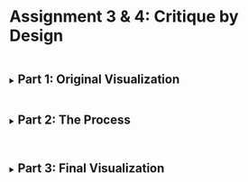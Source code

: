 # Assignment 3 & 4: Critique by Design

<details>
<summary><h2 style="display:inline-block"> Part 1: Original Visualization</h2></summary>

  <p>This circle-packing diagram groups and counts a tabular dataset of <a href="https://www.uscis.gov/tools/reports-and-studies/h-1b-employer-data-hub?state=All&fy=4&naics=All&items_per_page=10&page=1" target="_blank" rel="noopener noreferrer">H‑1B employers from 2019 provided on USCIS.</a></p>
  <a href="https://observablehq.com/@d3/pack-rollup" target="_blank" rel="noopener noreferrer">
  <img src="https://miro.medium.com/max/875/1*eO2MtuHx0LWxexyTh583Cw.png" alt="Bad_Viz">
  </a>
  <p>When I first looked at this visualization my initial thought was "What is this? And my eyes hurt" This might be the best example of "TOO much data" in a visualization. There are too many circles which makes it difficult to read any labels that exist in the graph. What the circles represent is also unknown due to a lack of title. And how the size of each circle is determined is also unknown. But being a member of the audience that would benefit the most with the H-1B Employer Data, I thought I need to refine this graph into something more suitable and legible for the audience while also trying to deliver valuable insights that would be expected by them when they see a visualization on this subject.</p>
</details>

<details>
<summary><h2 style="display:inline-block"> Part 2: The Process</h2></summary>

  <u><h3 style="display:inline-block">Data:</h3></u>
  
  <p>The visualization I chose to critique utitlized the <a href="https://www.uscis.gov/tools/reports-and-studies/h-1b-employer-data-hub?state=All&fy=4&naics=All&items_per_page=10&page=1" target="_blank" rel="noopener noreferrer">H1-B Employer Hub Data 2019</a> from the official U.S. Citizenship and Immigration Services (<a href="https://www.uscis.gov/">USCIS</a>) site. Hence, making it even more important to be visualized effectively so as to deliver impactful insights.</p>
  
  <u><h3 style="display:inline-block">Critique:</h3></u>
  
  <p>As summarized above, it is not at all lucid what this graph wants to convey. Any person would have to spend a good 5 minutes to understand this visual (I know I did). And if any visualization requires more than a minute to understand what it wants to convey, there's not much use of the visual now is there? The lack of title, lack of legend, lack of colors, lack of the number of visas, lack of any information that would help me as an audience member to decode the goal of this graph makes me want to do a better job at graphing and displaying such important data to the core audience (which are majorly going to be students).<br>
    So when it comes to <b><i>Usefulness</i></b> and <b><i>Perceptibility</i></b>, the graph can be scord really less. While considering the <b><i>Completeness</i></b> of this visual, it might be <i>too</i> complete. The information is right, but the amount is not. Additionally,  context that’s needed to understand the information has not been provided either. <b><i>Truthfulness</i></b> of this visual is high, the data is accurate annd valid and every circle is accurately scaled. For obvious reasons, <b><i>Intuitiveness</i></b> and <b><i>Aesthetics</i></b> is ranked the lowest. <b><i>Engagement</i></b> is somewhere between "Distracts from data" and "Neutral". The graph does try to draw attention to the data, but the concentric circles also does tend to distract you.<br>
    Above all this, if any person having trypophobia was supposed to be a part of the audience, they would have a panic attack in a second of seeing this graph.
  </p> 
 
  <u><h3 style="display:inline-block">Sketching Solution:</h3></u>
  
  <p>
    <u><h4 style="display:inline-block">Sketch 1:</h4></u><br>
    My first sketch was to incorporate this data in a a more visually pleasing way. Hence, I chose a Treemap to show the same data, but it gives the user the control over how much they want to go in detail. It starts with the same broad subject, states, and then can be drilled down further to cities and then to the companies in those cities and get the number of visas as a popup for every step when hovered over it.
    
    <div class="flourish-embed flourish-hierarchy" data-src="visualisation/11239561"><script src="https://public.flourish.studio/resources/embed.js"></script></div>
  
  Even though this graph is a little less messier, my initial critique of too much data still exists along with the lack of clarity in the message to convey through this.
  <br>
    <u><h4 style="display:inline-block">Sketch 2:</h4></u><br>
    For my second draft I thought to visualize some more detailed data that I would like to see as a user. I decided to graph a couple of bar charts.<br><br>
  <b>First: A bar chart that shows Top 3 cities of Top 5 states of highest H1-B sponsoring companies.</b>
  <img src="b1.PNG" alt="Bar-1"><br>
  This bar chart is color grouped by state to show relevance between the graphs. It is simpler to understand as compared to the treemap and gives a overview of the important information an audience maybe interested in.<br>
  <b>Second: A bar chart that shows Top 10 highest H1-B sponsoring companies</b>
  <div class="flourish-embed flourish-chart" data-src="visualisation/11239630"><script src="https://public.flourish.studio/resources/embed.js"></script></div>
  This bar chart shows the Top 10 companies that sponsor H1-B visas in the whole of U.S. This looks better than the previous graph and gives a good idea of the companies one should focus on.
  
  <u><h4 style="display:inline-block">Sketch 3:</h4></u><br><br>
  <b>Second: A  Word Cloud that shows Top 100 cities</b>
  For this sketch, I decided to focus on the  cities that had the highest H-1B sponsoring companies.
  <div class="flourish-embed" data-src="visualisation/11239107"><script src="https://public.flourish.studio/resources/embed.js"></script></div>
  This graph grabs the attention of the users to the various cities consisting of such companies. This is especially useful if the user wants to know which city location they would like to move to.
  </p>
  
  <u><h3 style="display:inline-block">Testing:</h3></u>
  <p>
  For testing and acquiring feedback for my sketches, I asked 2 people the exact same questions and recorded them using a voice recorder with their permission. Following is the tabulated transcript of their respective responses :
  <table>
  <tr>
    <th>Questions</th>
    <th>Student, Early 20s</th>
    <th>Adult, Late 20s</th>
  </tr>
  <tr>
    <td><i>What do you think the first graph is about?</i></td>
    <td>I don't know, It looks like some <i>mandala</i>.</td>
    <td>It is a circle packing graph, although not sure what is it about.</td>
  </tr>
  <tr>
    <td><i>Is the sketch 1 clearer than the original visual? Is there anything else that you would like to see in this graph?</i></td>
    <td>Oh, this is definitly better. This is the data of H-1B visas in U.S. Although, it is still congested and hard to read. You could reduce boxes.</td>
    <td>Hmm, it certainly looks better, but the quantity is still an issue here. If the city names are only going to be shown for some states, you would rather focus on those cities and states only.</td>
  </tr>
  <tr>
    <td><i>Any opinons on the bar graphs in Sketch 2? Are these conveying a strong enough goal to the audience?</i></td>
    <td>The bar 2 looks better than bar 1. It has only one color as compared to bar 1 and also targets the audience who are interested in knowing only the top companies. </td>
    <td>What is your goal? If it is the top companies, then yes. The bar 1 gives a rainbow effect and a legend is missing too. The bar 2 looks neat lthough the number of visas are missing.</td>
  </tr>
  <tr>
    <td><i>Look at Sketch 3, what does it tell you?</td>
    <td>100 cities. Although I won't be able to tell you where most of them are located in the U.S.</i></td>
    <td>The Top 100 cities. The word cloud is a nice way to emphasize some of the important cities, but not 100. There are too many words in this visual, and also too many colors.</td>
  </tr>
  <tr>
    <td><i>As an audience member, what insights would you like to get most importantly?</i></td>
    <td>Umm, states and number of visas would be nice to know. As an international student I would focus on States as a whole, I don't know all the cities here.</td>
    <td>All these insights were good and I would like to see any insight that you want to clearly convey. But you might want to consider using fewer colors in your final graph while keeping it minamilistic and clean. </td>
  </tr>
</table>
</details>
</p>


<details>
<summary><h2 style="display:inline-block"> Part 3: Final Visualization</h2></summary>
  <p>Taking all the informative feedbacks I got into account, I decided to focus my final visualization on a broader area. I chose to show the states and the total number of visas as two main points in the graph. I liked this approach because it would appeal to the international students more, since they are going to be majority of the audience. And keeping the students in mind, I decided to approach for the U.S. map as a chart to act as a visual aid to locate the states. I also incorporated fewer colors, and kept a linear scale ranging from purple to yellow to show the transition for every state, hence making it easy to detetct the top 3 states with highest H-1B visa sponsoring companies. The values can be seen when the mouse is hovered on the state. Along with this, I have added a search box to search the state name directly, if that is preferred by the user.
    <div class="flourish-embed flourish-map" data-src="visualisation/11236687"><script src="https://public.flourish.studio/resources/embed.js"></script></div>
  </p></details>


